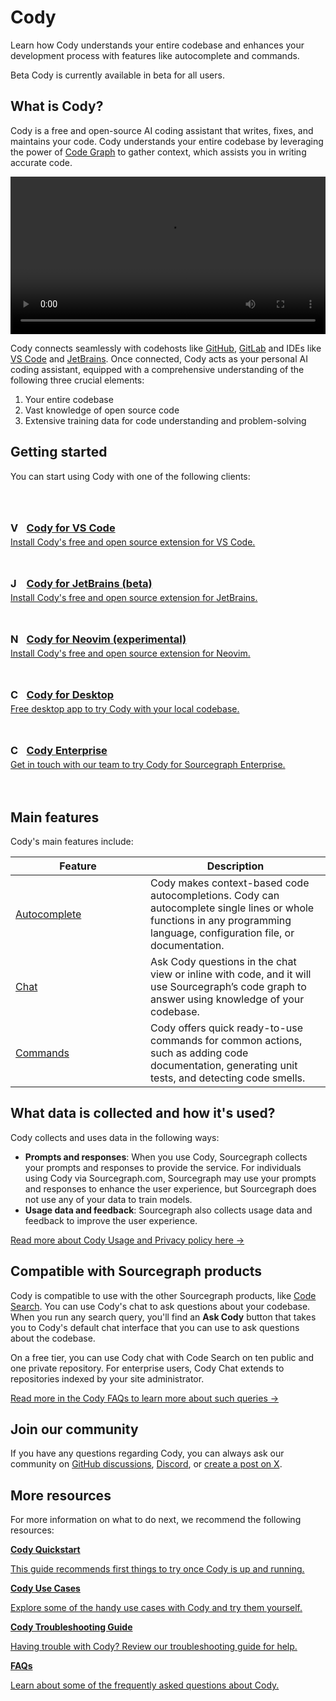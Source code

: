 <style>
.limg {
  list-style: none;
  margin: 3rem 0 !important;
  padding: 0 !important;
}
.limg li {
  margin-bottom: 1rem;
  padding: 0 !important;
}

.limg li:last {
  margin-bottom: 0;
}

.limg a {
    display: flex;
    flex-direction: column;
    transition-property: all;
   transition-timing-function: cubic-bezier(0.4, 0, 0.2, 1);
     transition-duration: 350ms;
     border-radius: 0.75rem;
  padding-top: 1rem;
  padding-bottom: 1rem;

}

.limg a:hover {
  padding-left: 1rem;
  padding-right: 1rem;
  background: rgb(113 220 232 / 19%);
}

.limg p {
  margin: 0rem;
}
.limg a img {
  width: 1rem;
}

.limg h3 {
  display:flex;
  gap: 0.6rem;
  margin-top: 0;
  margin-bottom: .25rem

}

th:first-child,
td:first-child {
   min-width: 200px;
}

.markdown-body table thead tr{
  border-top:0;
}

.markdown-body table th, .markdown-body table td {
    text-align: left;
    vertical-align: baseline;
    padding: 0.5714286em;
}

.markdown-body table tr:nth-child(2n) {
  background: unset;
}

.markdown-body table th, .markdown-body table td {
    border: none;
}

.markdown-body .cards {
  display: flex;
  align-items: stretch;
}

.markdown-body .cards .card {
  flex: 1;
  margin: 0.5em;
  color: var(--text-color);
  border-radius: 4px;
  border: 1px solid var(--sidebar-nav-active-bg);
  padding: 1.5rem;
  padding-top: 1.25rem;
}

.markdown-body .cards .card:hover {
  color: var(--link-color);
}

.markdown-body .cards .card span {
  color: var(--link-color);
  font-weight: bold;
}

body.theme-dark img.toggle {
    filter: invert(100%);
}

img.toggle {
    width: 20px;
    height: 20px;
}

.toggle-container {
  border: 1px solid;
  border-radius: 3px;
  display: inline-flex;
  vertical-align: bottom;
}

</style>

<!-- # <picture title="Cody"><img class="theme-dark-only" alt="Cody" src="https://storage.googleapis.com/sourcegraph-assets/cody/20230417/logomark-default-text-white.png" width="200"><img class="theme-light-only" alt="Cody" src="https://storage.googleapis.com/sourcegraph-assets/cody/20230417/logomark-default-text-black.png" width="200"><div style="display:none">Cody</div></picture> -->

# Cody

<p class="subtitle">Learn how Cody understands your entire codebase and enhances your development process with features like autocomplete and commands.</p>

<aside class="beta">
<p>
<span class="badge badge-beta">Beta</span>
Cody is currently available in beta for all users.
</p>
</aside>

## What is Cody?

Cody is a free and open-source AI coding assistant that writes, fixes, and maintains your code. Cody understands your entire codebase by leveraging the power of [Code Graph](./../core-concepts/code-graph.md) to gather context, which assists you in writing accurate code.

<video width="1920" height="1080" loop playsinline controls style="width: 100%; height: auto; max-width: 50rem">
  <source src="https://storage.googleapis.com/sourcegraph-assets/Docs/Media/cody-1.mp4" type="video/mp4">
</video>

Cody connects seamlessly with codehosts like <a target="blank" href="https://sourcegraph.com/get-cody">GitHub</a>, <a target="blank" href="https://gitlab.com/users/sign_in">GitLab</a> and IDEs like <a target="blank" href="https://marketplace.visualstudio.com/items?itemName=sourcegraph.cody-ai">VS Code</a> and <a target="blank" href="https://plugins.jetbrains.com/plugin/9682-sourcegraph-cody--code-search">JetBrains</a>. Once connected, Cody acts as your personal AI coding assistant, equipped with a comprehensive understanding of the following three crucial elements:

1. Your entire codebase
2. Vast knowledge of open source code
3. Extensive training data for code understanding and problem-solving

## Getting started

You can start using Cody with one of the following clients:

<ul class="limg">
  <li>
    <a class="card text-left" target="_blank" href="https://marketplace.visualstudio.com/items?itemName=sourcegraph.cody-ai">
    <h3><img alt="VS Code" src="https://storage.googleapis.com/sourcegraph-assets/docs/images/cody/vscode.svg"/> Cody for VS Code</h3>
    <p>Install Cody's free and open source extension for VS Code.</p>
    </a>
  </li>
  <li>
    <a class="card text-left" target="_blank" href="https://plugins.jetbrains.com/plugin/9682-cody-ai-by-sourcegraph">
      <h3><img alt="JetBrains" src="https://storage.googleapis.com/sourcegraph-assets/docs/images/cody/jb_beam.svg" />Cody for JetBrains (beta)</h3>
      <p>Install Cody's free and open source extension for JetBrains.</p>
    </a>
  </li>
    <li>
    <a class="card text-left" target="_blank" href="https://github.com/sourcegraph/sg.nvim">
      <h3><img alt="Neovim" src="https://storage.googleapis.com/sourcegraph-assets/Docs/neovim-logo.png" />Cody for Neovim (experimental)</h3>
      <p>Install Cody's free and open source extension for Neovim.</p>
    </a>
  </li>
  <li>
     <a class="card text-left" target="_blank" href="https://sourcegraph.com/get-cody">
      <h3><img alt="Cody App" src="https://storage.googleapis.com/sourcegraph-assets/docs/images/cody/cody-logomark-default.svg"/>Cody for Desktop</h3>
      <p>Free desktop app to try Cody with your local codebase.</p>
      </a>
  </li>
  <li>
    <a class="card text-left" target="_blank" href="https://about.sourcegraph.com/cody/pricing">
      <h3><img alt="Cody Enterprise" src="https://sourcegraph.com/.assets/img/sourcegraph-mark.svg" />Cody Enterprise</h3>
      <p>Get in touch with our team to try Cody for Sourcegraph Enterprise.</p>
    </a>
  </li>
</ul>

## Main features

Cody's main features include:

<!-- NOTE: These should stay roughly in sync with client/cody/README.md, although these need to be not specific to VS Code. -->

|     Feature     |                                                                                         Description                                                                                         |
| --------------- | ------------------------------------------------------------------------------------------------------------------------------------------------------------------------------------------- |
| [Autocomplete](./../capabilities.md#autocomplete)    | Cody makes context-based code autocompletions. Cody can autocomplete single lines or whole functions in any programming language, configuration file, or documentation.
| [Chat](./../capabilities.md#chat)    | Ask Cody questions in the chat view or inline with code, and it will use Sourcegraph’s code graph to answer using knowledge of your codebase. |
| [Commands](./../capabilities.md#commands)    | Cody offers quick ready-to-use commands for common actions, such as adding code documentation, generating unit tests, and detecting code smells. |

## What data is collected and how it's used?

Cody collects and uses data in the following ways:

- **Prompts and responses**:  When you use Cody, Sourcegraph collects your prompts and responses to provide the service. For individuals using Cody via Sourcegraph.com, Sourcegraph may use your prompts and responses to enhance the user experience, but Sourcegraph does not use any of your data to train models.
- **Usage data and feedback**:  Sourcegraph also collects usage data and feedback to improve the user experience.

<a target="_blank" href="https://about.sourcegraph.com/terms/cody-notice">Read more about Cody Usage and Privacy policy here →</a>

## Compatible with Sourcegraph products

Cody is compatible to use with the other Sourcegraph products, like [Code Search](./../../code_search/index.md). You can use Cody's chat to ask questions about your codebase. When you run any search query, you'll find an **Ask Cody** button that takes you to Cody's default chat interface that you can use to ask questions about the codebase.

On a free tier, you can use Cody chat with Code Search on ten public and one private repository. For enterprise users, Cody Chat extends to repositories indexed by your site administrator.

[Read more in the Cody FAQs to learn more about such queries →](./../faq.md)

## Join our community

If you have any questions regarding Cody, you can always ask our community on [GitHub discussions](https://github.com/sourcegraph/cody/discussions), [Discord](https://discord.com/invite/s2qDtYGnAE), or [create a post on X](https://twitter.com/sourcegraph).

## More resources

For more information on what to do next, we recommend the following resources:

<div class="cards">
  <a class="card text-left" href="./../quickstart"><b>Cody Quickstart</b><p>This guide recommends first things to try once Cody is up and running.</p></a>
  <a class="card text-left" href="./../use-cases"><b>Cody Use Cases</b><p>Explore some of the handy use cases with Cody and try them yourself.</p></a>
</div>
<div class="cards">
   <a class="card text-left" href="./../troubleshooting"><b>Cody Troubleshooting Guide</b><p>Having trouble with Cody? Review our troubleshooting guide for help.</p></a>
  <a class="card text-left" href="./../faq"><b>FAQs</b><p>Learn about some of the frequently asked questions about Cody.</p></a>
</div>
